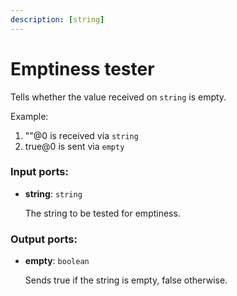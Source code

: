 ```yaml
---
description: [string]
---
```


# Emptiness tester

Tells whether the value received on `string` is empty.

Example:

1. ""@0 is received via `string`
2. true@0 is sent via `empty`

### Input ports:

* __string__: `string`

    The string to be tested for emptiness.

### Output ports:

* __empty__: `boolean`

    Sends true if the string is empty, false otherwise.

